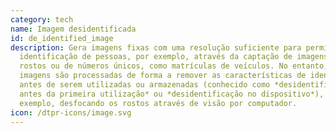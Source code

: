 ```yaml
---
category: tech
name: Imagem desidentificada
id: de_identified_image
description: Gera imagens fixas com uma resolução suficiente para permitir a
  identificação de pessoas, por exemplo, através da captação de imagens de
  rostos ou de números únicos, como matrículas de veículos. No entanto, as
  imagens são processadas de forma a remover as características de identificação
  antes de serem utilizadas ou armazenadas (conhecido como *desidentificação
  antes da primeira utilização* ou *desidentificação no dispositivo*), por
  exemplo, desfocando os rostos através de visão por computador.
icon: /dtpr-icons/image.svg
---
```

